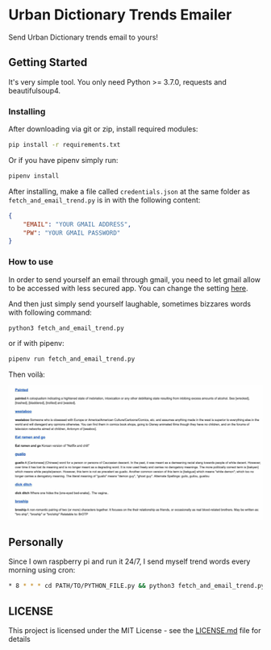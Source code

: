 # Urban Dictionary Trends Emailer

Send Urban Dictionary trends email to yours!

## Getting Started

It's very simple tool. You only need Python >= 3.7.0, requests and beautifulsoup4.

### Installing

After downloading via git or zip, install required modules:

```bash
pip install -r requirements.txt
```

Or if you have pipenv simply run:

```bash
pipenv install
```

After installing, make a file called `credentials.json` at the same folder as `fetch_and_email_trend.py` is in with the following content:

```json
{
    "EMAIL": "YOUR GMAIL ADDRESS",
    "PW": "YOUR GMAIL PASSWORD"
}
```

### How to use

In order to send yourself an email through gmail, you need to let gmail allow to be accessed with less secured app. You can change the setting [here](https://myaccount.google.com/lesssecureapps).

And then just simply send yourself laughable, sometimes bizzares words with following command:

```bash
python3 fetch_and_email_trend.py
```

or if with pipenv:

```bash
pipenv run fetch_and_email_trend.py
```

Then voilà:

![email](image.jpg)

## Personally

Since I own raspberry pi and run it 24/7, I send myself trend words every morning using cron:

```bash
* 8 * * * cd PATH/TO/PYTHON_FILE.py && python3 fetch_and_email_trend.py # Add it to your crontab
```

## LICENSE

This project is licensed under the MIT License - see the [LICENSE.md](LICENSE.md) file for details